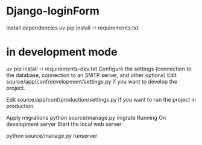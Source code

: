# Django-loginForm
Install dependencies
uv pip install -r requirements.txt

# in development mode
uv pip install -r requirements-dev.txt
Configure the settings (connection to the database, connection to an SMTP server, and other options)
Edit source/app/conf/development/settings.py if you want to develop the project.

Edit source/app/conf/production/settings.py if you want to run the project in production.

Apply migrations
python source/manage.py migrate
Running
On development server
Start the local web server:

python source/manage.py runserver

